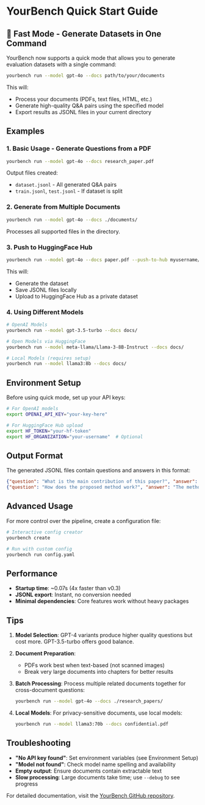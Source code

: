# YourBench Quick Start Guide

## 🚀 Fast Mode - Generate Datasets in One Command

YourBench now supports a quick mode that allows you to generate evaluation datasets with a single command:

```bash
yourbench run --model gpt-4o --docs path/to/your/documents
```

This will:
- Process your documents (PDFs, text files, HTML, etc.)
- Generate high-quality Q&A pairs using the specified model
- Export results as JSONL files in your current directory

## Examples

### 1. Basic Usage - Generate Questions from a PDF

```bash
yourbench run --model gpt-4o --docs research_paper.pdf
```

Output files created:
- `dataset.jsonl` - All generated Q&A pairs
- `train.jsonl`, `test.jsonl` - If dataset is split

### 2. Generate from Multiple Documents

```bash
yourbench run --model gpt-4o --docs ./documents/
```

Processes all supported files in the directory.

### 3. Push to HuggingFace Hub

```bash
yourbench run --model gpt-4o --docs paper.pdf --push-to-hub myusername/my-qa-dataset
```

This will:
- Generate the dataset
- Save JSONL files locally
- Upload to HuggingFace Hub as a private dataset

### 4. Using Different Models

```bash
# OpenAI Models
yourbench run --model gpt-3.5-turbo --docs docs/

# Open Models via HuggingFace
yourbench run --model meta-llama/Llama-3-8B-Instruct --docs docs/

# Local Models (requires setup)
yourbench run --model llama3:8b --docs docs/
```

## Environment Setup

Before using quick mode, set up your API keys:

```bash
# For OpenAI models
export OPENAI_API_KEY="your-key-here"

# For HuggingFace Hub upload
export HF_TOKEN="your-hf-token"
export HF_ORGANIZATION="your-username"  # Optional
```

## Output Format

The generated JSONL files contain questions and answers in this format:

```json
{"question": "What is the main contribution of this paper?", "answer": "The paper introduces...", "context": "..."}
{"question": "How does the proposed method work?", "answer": "The method works by...", "context": "..."}
```

## Advanced Usage

For more control over the pipeline, create a configuration file:

```bash
# Interactive config creator
yourbench create

# Run with custom config
yourbench run config.yaml
```

## Performance

- **Startup time**: ~0.07s (4x faster than v0.3)
- **JSONL export**: Instant, no conversion needed
- **Minimal dependencies**: Core features work without heavy packages

## Tips

1. **Model Selection**: GPT-4 variants produce higher quality questions but cost more. GPT-3.5-turbo offers good balance.

2. **Document Preparation**: 
   - PDFs work best when text-based (not scanned images)
   - Break very large documents into chapters for better results

3. **Batch Processing**: Process multiple related documents together for cross-document questions:
   ```bash
   yourbench run --model gpt-4o --docs ./research_papers/
   ```

4. **Local Models**: For privacy-sensitive documents, use local models:
   ```bash
   yourbench run --model llama3:70b --docs confidential.pdf
   ```

## Troubleshooting

- **"No API key found"**: Set environment variables (see Environment Setup)
- **"Model not found"**: Check model name spelling and availability
- **Empty output**: Ensure documents contain extractable text
- **Slow processing**: Large documents take time; use `--debug` to see progress

For detailed documentation, visit the [YourBench GitHub repository](https://github.com/huggingface/yourbench).